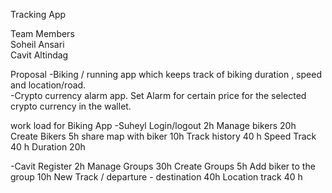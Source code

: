 Tracking App  

Team Members  
  Soheil Ansari  
  Cavit Altindag  
  
Proposal
  -Biking / running app which keeps track of biking duration , speed and location/road.  
  -Crypto currency alarm app. Set Alarm for certain price for the selected crypto currency in the wallet.  
  

work load for Biking App
  -Suheyl
    Login/logout 2h
    Manage bikers 20h
    Create Bikers 5h
    share map with biker 10h
    Track history 40 h
    Speed Track 40 h
    Duration 20h
    
  -Cavit
    Register 2h
    Manage Groups 30h
    Create Groups 5h
    Add biker to the group 10h
    New Track / departure - destination 40h
    Location track 40 h
    
    
    
